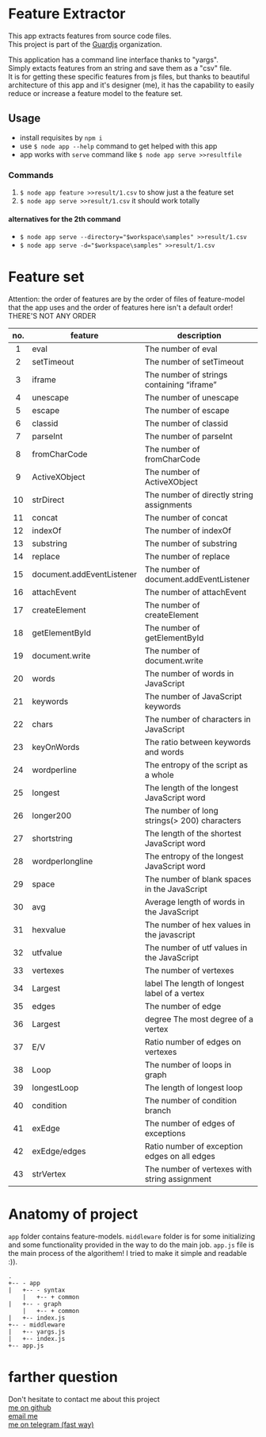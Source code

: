 # Feature Extractor
This app extracts features from source code files.  
This project is part of the [Guardjs](https://guardjs.github.io) organization.

This application has a command line interface thanks to "yargs".  
Simply extacts features from an string and save them as a "csv" file.  
It is for getting these specific features from js files, but thanks to beautiful architecture of this app and it's designer (me), it has the capability to easily reduce or increase a feature model to the feature set. 

## Usage  
* install requisites by `npm i`
* use `$ node app --help` command to get helped with this app
* app works with `serve` command like `$ node app serve >>resultfile`

### Commands
1. `$ node app feature >>result/1.csv` to show just a the feature set
2. `$ node app serve >>result/1.csv` it should work totally
#### alternatives for the 2th command
* `$ node app serve --directory="$workspace\samples" >>result/1.csv`
* `$ node app serve -d="$workspace\samples" >>result/1.csv` 

# Feature set
Attention: the order of features are by the order of files of feature-model that the app uses and the order of features here isn't a default order! THERE'S NOT ANY ORDER  

| no. | feature                   | description                                   |
|:---:|---------------------------|-----------------------------------------------|
|  1  | eval                      | The number of eval                            |
|  2  | setTimeout                | The number of setTimeout                      |
|  3  | iframe                    | The number of strings containing “iframe”     |
|  4  | unescape                  | The number of unescape                        |
|  5  | escape                    | The number of escape                          |
|  6  | classid                   | The number of classid                         |
|  7  | parseInt                  | The number of parseInt                        |
|  8  | fromCharCode              | The number of fromCharCode                    |
|  9  | ActiveXObject             | The number of ActiveXObject                   |
| 10  | strDirect                 | The number of directly string assignments     |
| 11  | concat                    | The number of concat                          |
| 12  | indexOf                   | The number of indexOf                         |
| 13  | substring                 | The number of substring                       |
| 14  | replace                   | The number of replace                         |
| 15  | document.addEventListener | The number of document.addEventListener       |
| 16  | attachEvent               | The number of attachEvent                     |
| 17  | createElement             | The number of createElement                   |
| 18  | getElementById            | The number of getElementById                  |
| 19  | document.write            | The number of document.write                  |
| 20  | words                     | The number of words in JavaScript             |
| 21  | keywords                  | The number of JavaScript keywords             |
| 22  | chars                     | The number of characters in JavaScript        |
| 23  | keyOnWords                | The ratio between keywords and words          |
| 24  | wordperline               | The entropy of the script as a whole          |
| 25  | longest                   | The length of the longest JavaScript word     |
| 26  | longer200                 | The number of long strings(> 200) characters  |
| 27  | shortstring               | The length of the shortest JavaScript word    |
| 28  | wordperlongline           | The entropy of the longest JavaScript word    |
| 29  | space                     | The number of blank spaces in the JavaScript  |
| 30  | avg                       | Average length of words in the JavaScript     |
| 31  | hexvalue                  | The number of hex values in the javascript    |
| 32  | utfvalue                  | The number of utf values in the JavaScript    |
| 33  | vertexes                  | The number of vertexes                        |
| 34  | Largest                   | label	The length of longest label of a vertex  |
| 35  | edges                     | The number of edge                            |
| 36  | Largest                   | degree	The most degree of a vertex             |
| 37  | E/V                       | Ratio number of edges on vertexes             |
| 38  | Loop                      | The number of loops in graph                  |
| 39  | longestLoop               | The length of longest loop                    |
| 40  | condition                 | The number of condition branch                |
| 41  | exEdge                    | The number of edges of exceptions             |
| 42  | exEdge/edges              | Ratio number of exception edges on all edges  |
| 43  | strVertex                 | The number of vertexes with string assignment |


# Anatomy of project
`app` folder contains feature-models.
`middleware` folder is for some initializing and some functionality provided in the way to do the main job.
`app.js` file is the main process of the algorithem! I tried to make it simple and readable :)).  
```  
.
+-- - app  
|   +-- - syntax  
    |   +-- + common  
|   +-- - graph  
    |   +-- + common  
|   +-- index.js  
+-- - middleware  
|   +-- yargs.js  
|   +-- index.js  
+-- app.js
```

# farther question
Don't hesitate to contact me about this project  
[me on github](https://github.com/easa)  
[email me](mailto:easanodehi@gmail.com)  
[me on telegram (fast way)](https://t.me/eisanodehi)  
